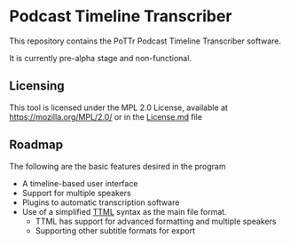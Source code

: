 
# Podcast Timeline Transcriber
This repository contains the PoTTr Podcast Timeline Transcriber software.

It is currently pre-alpha stage and non-functional.

## Licensing
This tool is licensed under the MPL 2.0 License, available at https://mozilla.org/MPL/2.0/ or in the [License.md](License.md) file

## Roadmap
The following are the basic features desired in the program
  * A timeline-based user interface
  * Support for multiple speakers
  * Plugins to automatic transcription software
  * Use of a simplified [TTML](https://www.w3.org/TR/2018/REC-ttml1-20181108/) syntax as the main file format.
	  * TTML has support for advanced formatting and multiple speakers
	  * Supporting other subtitle formats for export
